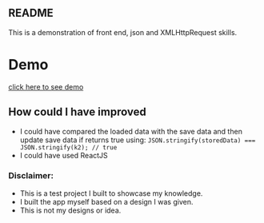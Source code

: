 ## README
This is a demonstration of front end, json and XMLHttpRequest skills.

# Demo
[click here to see demo](https://jolly-darwin-86c444.netlify.com/)

## How could I have improved
- I could have compared the loaded data with the save data and then update save data if returns true using: `JSON.stringify(storedData) === JSON.stringify(k2); // true`
- I could have used ReactJS

### Disclaimer:
- This is a test project I built to showcase my knowledge.
- I built the app myself based on a design I was given.
- This is not my designs or idea.
